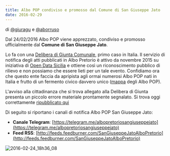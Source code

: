 ```yaml
---
title: Albo POP condiviso e promosso dal Comune di San Giuseppe Jato
date: 2016-02-29
---
```


di [@giuragu](https://twitter.com/giuragu) e [@aborruso](https://twitter.com/aborruso)

Dal 24/02/2016 Albo POP viene apprezzato, condiviso e promosso ufficialmente dal **Comune di San Giuseppe Jato**. 

Lo fa con una [Delibera di Giunta Comunale](http://156.54.128.62/sgjato/mc/mc_p_dettaglio.php?id_pubbl=1614), primo caso in Italia. Il servizio di notifica degli atti pubblicati in Albo Pretorio è attivo da novembre 2015 su iniziativa di [Open Data Sicilia](opendatasiclia.it) e ottiene così un riconoscimento pubblico di rilievo e non possiamo che essere lieti per un tale evento. Confidiamo ora che questo ente faccia da apripista agli ormai numerosi Albo POP nati in Italia e frutto di un fermento civico davvero unico ([mappa](http://umap.openstreetmap.fr/it/map/albo-pop_64767#6/41.870/12.942) degli Albo POP). 

L'avviso alla cittadinanza che si trova allegato alla Delibera di Giunta presenta un piccolo errore materiale prontamente segnalato. Si trova oggi correttamente [ripubblicato  qui](http://www.comune.sangiuseppejato.gov.it/media/materiale/atti_albo2/atti_vari/1456481920_avviso_tviter.pdf)

Di seguito si riportano i canali di notifica Albo POP San Giuseppe Jato:

- **Canale Telegram**: [https://telegram.me/albopretoriosangiuseppejato](https://telegram.me/albopretoriosangiuseppejato)
- **Feed RSS**: [http://feeds.feedburner.com/SanGiuseppeJatoAlboPretorio](http://feeds.feedburner.com/SanGiuseppeJatoAlboPretorio)

![2016-02-24_18h36_08](https://cloud.githubusercontent.com/assets/30607/13294701/84ebc1b8-db25-11e5-856d-8bc196458437.png)


